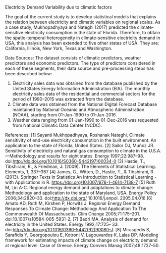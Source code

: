 Electricity Demand Variability due to climatic factors

The goal of the current study is to develop statistical models that explains the relation between electricity and climatic variables on regional scales. As a case study, Mukhopadhyaya and Nateghi (2017) predicted the climate-sensitive electricity consumption in the state of Florida. Therefore, to obtain the spatio-temporal heterogeneity in climate-sensitive electricity demand in USA, this analysis has been extended to five other states of USA. They are: California, Illinois, New York, Texas and Washington.

Data Sources:
The dataset consists of climatic predictors, weather predictors and economic predictors. The type of predictors considered in each of these segments, their data source and pre-processing steps has been described below:
1. Electricity sales data was obtained from the database published by the United States Energy Information Administration (EIA). The monthly electricity sales data of the residential and commercial sectors for the period of 1990–2015 was extracted from the database.
2. Climate data was obtained from the National Digital Forecast Database maintained by National Oceanic and Atmospheric Administration (NOAA), starting from 01-Jan-1990 to 01-Jan-2016.
3. Weather data ranging from 01-Jan-1990 to 01-Dec-2016 was requested from National Climatic Data Center (NCDC).

References:
[1] Sayanti Mukhopadhyaya, Roshanak Nateghi, Climate sensitivity of end-use electricity consumption in the built environment: An application to the state of Florida, United States.
[2] Sailor DJ, Muñoz JR. Sensitivity of electricity and natural gas consumption to climate in the U.S.A.—Methodology and results for eight states. Energy 1997;22:987–98. doi:http://dx.doi.org/10.1016/S0360-5442(97)00034-0
[3] Hastie, T., Tibshirani, R., & Friedman, J. (2009). The Elements of Statistical Learning. Elements, 1, 337–387
[4] James, G., Witten, D., Hastie, T., & Tibshirani, R. (2013). Springer Texts in Statistics An Introduction to Statistical Learning - with Applications in R. https://doi.org/10.1007/978-1-4614-7138-7
[5] Ruth M, Lin A-C. Regional energy demand and adaptations to climate change: Methodology and
application to the state of Maryland, USA. Energy Policy 2006;34:2820–33. doi:http://dx.doi.org/ 10.1016/j.enpol. 2005.04.016
[6] Amato AD, Ruth M, Kirshen P, Horwitz J. Regional Energy Demand Responses To Climate Change: Methodology And Application To The Commonwealth Of Massachusetts. Clim Change 2005;71:175–201. doi:10.1007/s10584-005-5931-2.
[7] Badri MA. Analysis of demand for electricity in the United States. Energy 1992;17:725– 33. doi:http://dx.doi.org/10.1016/0360-5442(92)90080-J.
[8] Mirasgedis S, Sarafidis Y, Georgopoulou E, Kotroni V, Lagouvardos K, Lalas DP. Modeling framework for estimating impacts of climate change on electricity demand at regional level: Case of Greece. Energy Convers Manag 2007;48:1737–50.
